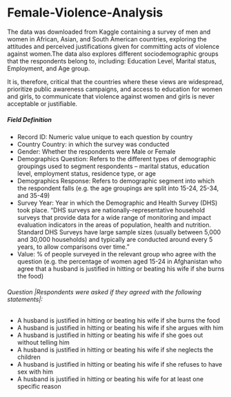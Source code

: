 # Female-Violence-Analysis
The data was downloaded from Kaggle containing a survey of men and women in African, Asian, and South American countries, exploring the attitudes and perceived justifications given for committing acts of violence against women.The data also explores different sociodemographic groups that the respondents belong to, including: Education Level, Marital status, Employment, and Age group.

It is, therefore, critical that the countries where these views are widespread, prioritize public
awareness campaigns, and access to education for women and girls, to communicate that
violence against women and girls is never acceptable or justifiable.

##### Field	Definition
- Record ID:	Numeric value unique to each question by country
- Country	Country: in which the survey was conducted
- Gender: Whether the respondents were Male or Female
- Demographics Question:	Refers to the different types of demographic groupings used to segment respondents – marital status, education level, employment status, residence type, or age
- Demographics Response:	Refers to demographic segment into which the respondent falls (e.g. the age groupings are split into 15-24, 25-34, and 35-49)
- Survey Year:	Year in which the Demographic and Health Survey (DHS) took place. “DHS surveys are nationally-representative household surveys that provide data for a wide range of monitoring and impact evaluation indicators in the areas of population, health and nutrition. Standard DHS Surveys have large sample sizes (usually between 5,000 and 30,000 households) and typically are conducted around every 5 years, to allow comparisons over time.”
- Value:	% of people surveyed in the relevant group who agree with the question (e.g. the percentage of women aged 15-24 in Afghanistan who agree that a husband is justified in hitting or beating his wife if she burns the food)

###### Question |Respondents were asked if they agreed with the following statements|:
- A husband is justified in hitting or beating his wife if she burns the food
- A husband is justified in hitting or beating his wife if she argues with him
- A husband is justified in hitting or beating his wife if she goes out without telling him
- A husband is justified in hitting or beating his wife if she neglects the children
- A husband is justified in hitting or beating his wife if she refuses to have sex with him
- A husband is justified in hitting or beating his wife for at least one specific reason
